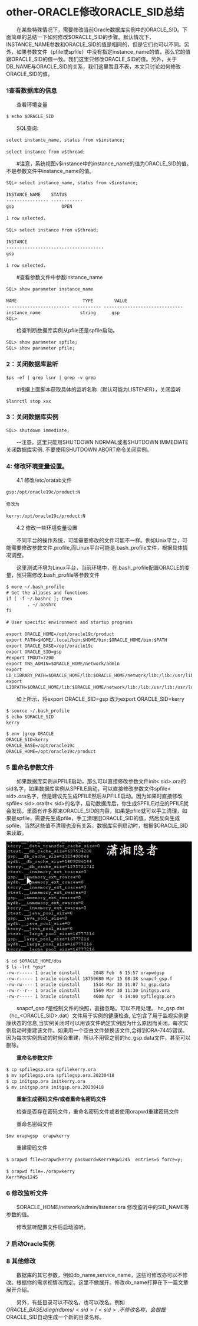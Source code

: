 # other-ORACLE修改ORACLE_SID总结

　　在某些特殊情况下，需要修改当前Oracle数据库实例中的ORACLE\_SID。下面简单的总结一下如何修改$ORACLE\_SID的步骤。默认情况下，INSTANCE\_NAME参数和ORACLE\_SID的值是相同的，但是它们也可以不同。另外，如果参数文件（pfile或spfile）中没有指定instance\_name的值，那么它的值跟ORACLE\_SID的值一致。我们这里只修改ORACLE\_SID的值。另外，关于DB\_NAME与ORACLE\_SID的关系，我们这里暂且不表，本文只讨论如何修改ORACLE\_SID的值。

### 1查看数据库的信息

　　查看环境变量

```
$ echo $ORACLE_SID
```

　　SQL查询:

```
select instance_name, status from v$instance;

select instance from v$thread;
```

　　#注意，系统视图v$instance中的instance\_name的值为ORACLE\_SID的值，不是参数文件中instance\_name的值。

```
SQL> select instance_name, status from v$instance;

INSTANCE_NAME    STATUS
---------------- ------------
gsp                  OPEN

1 row selected.

SQL> select instance from v$thread;

INSTANCE
-------------------------------------
gsp

1 row selected.
```

　　#查看参数文件中参数instance\_name

```
SQL> show parameter instance_name

NAME                         TYPE        VALUE
------------------------ ----------- ------------------------------
instance_name               string      gsp
SQL>
```

　　检查判断数据库实例从pfile还是spfile启动。

```
SQL> show parameter spfile;
SQL> show parameter pfile;
```

### 2：关闭数据库监听

```
$ps -ef | grep lsnr | grep -v grep
```

　　#根据上面脚本获取具体的监听名称（默认可能为LISTENER），关闭监听

```
$lsnrctl stop xxx 
```

### 3：关闭数据库实例

```
SQL> shutdown immediate;
```

　　\--注意，这里只能用SHUTDOWN NORMAL或者SHUTDOWN IMMEDIATE关闭数据库实例. 不要使用SHUTDOWN ABORT命令关闭实例。

### 4: 修改环境变量设置。

　　4.1 修改/etc/oratab文件

```
gsp:/opt/oracle19c/product:N

修改为

kerry:/opt/oracle19c/product:N
```

　　4.2 修改一些环境变量设置

　　不同平台的操作系统，可能需要修改的文件可能不一样。例如Unix平台，可能需要修改参数文件.profile,而Linux平台可能是.bash\_profile文件，根据具体情况调整。

　　这里测试环境为Linux平台，当前环境中，在.bash\_profile配置ORACLE的变量，我只需修改.bash\_profile等参数文件

```
$ more ~/.bash_profile
# Get the aliases and functions
if [ -f ~/.bashrc ]; then
        . ~/.bashrc
fi

# User specific environment and startup programs

export ORACLE_HOME=/opt/oracle19c/product
export PATH=$HOME/.local/bin:$HOME/bin:$ORACLE_HOME/bin:$PATH
export ORACLE_BASE=/opt/oracle19c
export ORACLE_SID=gsp
#export TMOUT=7200
export TNS_ADMIN=$ORACLE_HOME/network/admin
export LD_LIBRARY_PATH=$ORACLE_HOME/lib:$ORACLE_HOME/network/lib:/lib:/usr/lib:/usr/local/lib
export LIBPATH=$ORACLE_HOME/lib:$ORACLE_HOME/network/lib:/lib:/usr/lib:/usr/local/lib
```

　　如上所示，将export ORACLE\_SID=gsp 改为export ORACLE\_SID=kerry

```
$ source ~/.bash_profile
$ echo $ORACLE_SID
kerry
```

```
$ env |grep ORACLE
ORACLE_SID=kerry
ORACLE_BASE=/opt/oracle19c
ORACLE_HOME=/opt/oracle19c/product
```

### 5 重命名参数文件

　　如果数据库实例从PFILE启动，那么可以直接修改参数文件init< sid>.ora的sid名字，如果数据库实例从SPFILE启动，可以直接修改参数文件spfile< sid>.ora名字，但是建议先生成PFILE然后从PFILE启动。因为如果时直接修改spfile< sid>.ora中< sid>的名字，启动数据库后，你生成SPFILE对应的PFILE就会发现，里面有许多原来ORACLE\_SID的内容，如果是pfile就可以手工清理，如果是spfile，需要先生成pfile，手工清理旧ORACLE\_SID的值，然后反向生成spfile，当然这些值不清理也没有关系，数据库实例启动时，根据$ORACLE\_SID来读取。

​![](assets/network-asset-181b1043-c1ea-4ae6-8d6b-53b3a8f4e988-20241211163523-7q0m0nw.png)​

```
$ cd $ORACLE_HOME/dbs
$ ls -lrt *gsp*
-rw-r----- 1 oracle oinstall     2048 Feb  6 15:57 orapwdgsp
-rw-r----- 1 oracle oinstall 18759680 Mar 15 08:38 snapcf_gsp.f
-rw-rw---- 1 oracle oinstall     1544 Mar 30 11:07 hc_gsp.data
-rw-r--r-- 1 oracle oinstall     1569 Mar 30 11:30 initgsp.ora
-rw-r----- 1 oracle oinstall     4608 Apr  4 14:00 spfilegsp.ora
```

　　snapcf\_gsp.f是控制文件的快照，直接忽略。可以不用处理。 hc\_gsp.dat（hc\_<ORACLE\_SID>.dat）文件用于实例的健康检查, 它包含了用于监视实例健康状态的信息,当实例关闭时可以用该文件确定实例因为什么原因而关闭。每次实例启动时重建该文件。如果用一个空白文件替换该文件,会得到ORA-7445错误。因为每次实例启动的时候会重建，所以不用管之前的hc\_gsp.data文件，甚至可以删除。

　　**重命名参数文件**

```
$ cp spfilegsp.ora spfilekerry.ora
$ mv spfilegsp.ora spfilegsp.ora.20230418
$ cp initgsp.ora initkerry.ora
$ mv initgsp.ora initgsp.ora.20230418
```

　　**重新生成密码文件/或者重命名密码文件**

　　检查是否存在密码文件，重命名密码文件或者使用orapwd重建密码文件

　　重命名密码文件

```
$mv orapwgsp  orapwkerry
```

　　重建密码文件

```
$ orapwd file=orapwdkerry password=KerrY#qw1245  entries=5 force=y;

$ orapwd file=./orapwkerry
KerrY#qw1245
```

### 6 修改监听文件

　　$ORACLE\_HOME/network/admin/listener.ora 修改监听中的SID\_NAME等参数的值。

　　修改监听配置文件后启动监听。

### 7 启动Oracle实例

### 8 其他修改

　　数据库的其它参数，例如db\_name,service\_name，这些可修改亦可以不修改。根据你的需求视情况而定。这里不做展开。修改db\_name打算在下一篇文章展开介绍。

　　另外，有些目录可以不改名，也可以改名。例如$ORACLE\_BASE/diag/rdbms/< sid>/< sid>. 不修改名称，会根据$ORACLE\_SID自动生成一个新的目录名称。
